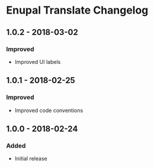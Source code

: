 # Enupal Translate Changelog

## 1.0.2 - 2018-03-02
### Improved
- Improved UI labels

## 1.0.1 - 2018-02-25
### Improved
- Improved code conventions 

## 1.0.0 - 2018-02-24
### Added
- Initial release
